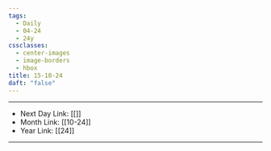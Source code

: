 ```yaml
---
tags:
  - Daily
  - 04-24
  - 24y
cssclasses:
  - center-images
  - image-borders
  - hbox
title: 15-10-24
daft: "false"
---
```

---
- Next Day Link: [[]]
- Month Link: [[10-24]] 
- Year Link: [[24]]
___


